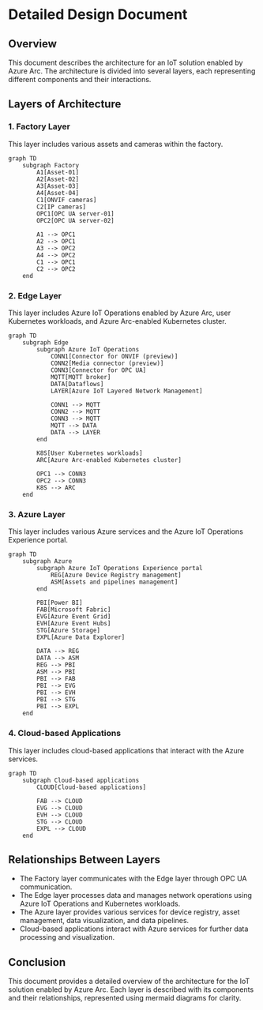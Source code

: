 # Detailed Design Document

## Overview

This document describes the architecture for an IoT solution enabled by Azure Arc. The architecture is divided into several layers, each representing different components and their interactions.

## Layers of Architecture

### 1. Factory Layer

This layer includes various assets and cameras within the factory.

```mermaid
graph TD
    subgraph Factory
        A1[Asset-01]
        A2[Asset-02]
        A3[Asset-03]
        A4[Asset-04]
        C1[ONVIF cameras]
        C2[IP cameras]
        OPC1[OPC UA server-01]
        OPC2[OPC UA server-02]
        
        A1 --> OPC1
        A2 --> OPC1
        A3 --> OPC2
        A4 --> OPC2
        C1 --> OPC1
        C2 --> OPC2
    end
```

### 2. Edge Layer

This layer includes Azure IoT Operations enabled by Azure Arc, user Kubernetes workloads, and Azure Arc-enabled Kubernetes cluster.

```mermaid
graph TD
    subgraph Edge
        subgraph Azure IoT Operations
            CONN1[Connector for ONVIF (preview)]
            CONN2[Media connector (preview)]
            CONN3[Connector for OPC UA]
            MQTT[MQTT broker]
            DATA[Dataflows]
            LAYER[Azure IoT Layered Network Management]
            
            CONN1 --> MQTT
            CONN2 --> MQTT
            CONN3 --> MQTT
            MQTT --> DATA
            DATA --> LAYER
        end
        
        K8S[User Kubernetes workloads]
        ARC[Azure Arc-enabled Kubernetes cluster]
        
        OPC1 --> CONN3
        OPC2 --> CONN3
        K8S --> ARC
    end
```

### 3. Azure Layer

This layer includes various Azure services and the Azure IoT Operations Experience portal.

```mermaid
graph TD
    subgraph Azure
        subgraph Azure IoT Operations Experience portal
            REG[Azure Device Registry management]
            ASM[Assets and pipelines management]
        end
        
        PBI[Power BI]
        FAB[Microsoft Fabric]
        EVG[Azure Event Grid]
        EVH[Azure Event Hubs]
        STG[Azure Storage]
        EXPL[Azure Data Explorer]
        
        DATA --> REG
        DATA --> ASM
        REG --> PBI
        ASM --> PBI
        PBI --> FAB
        PBI --> EVG
        PBI --> EVH
        PBI --> STG
        PBI --> EXPL
    end
```

### 4. Cloud-based Applications

This layer includes cloud-based applications that interact with the Azure services.

```mermaid
graph TD
    subgraph Cloud-based applications
        CLOUD[Cloud-based applications]
        
        FAB --> CLOUD
        EVG --> CLOUD
        EVH --> CLOUD
        STG --> CLOUD
        EXPL --> CLOUD
    end
```

## Relationships Between Layers

- The Factory layer communicates with the Edge layer through OPC UA communication.
- The Edge layer processes data and manages network operations using Azure IoT Operations and Kubernetes workloads.
- The Azure layer provides various services for device registry, asset management, data visualization, and data pipelines.
- Cloud-based applications interact with Azure services for further data processing and visualization.

## Conclusion

This document provides a detailed overview of the architecture for the IoT solution enabled by Azure Arc. Each layer is described with its components and their relationships, represented using mermaid diagrams for clarity.